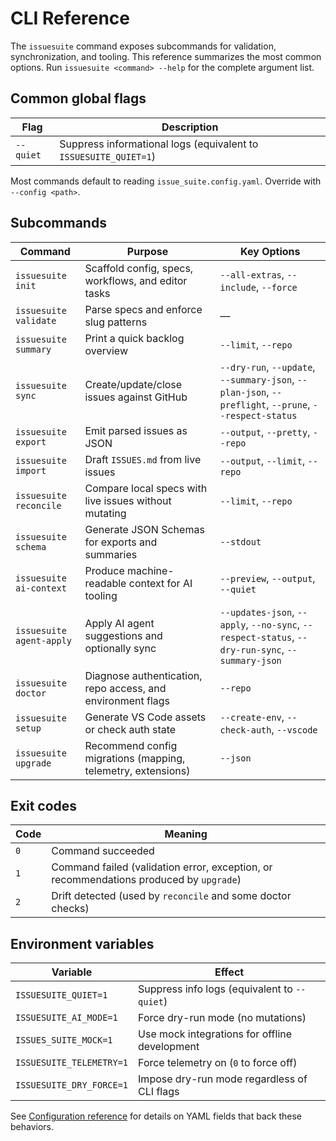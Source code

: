 # CLI Reference

The `issuesuite` command exposes subcommands for validation, synchronization, and tooling. This reference summarizes the most common options. Run `issuesuite <command> --help` for the complete argument list.

## Common global flags

| Flag | Description |
| --- | --- |
| `--quiet` | Suppress informational logs (equivalent to `ISSUESUITE_QUIET=1`) |

Most commands default to reading `issue_suite.config.yaml`. Override with `--config <path>`.

## Subcommands

| Command | Purpose | Key Options |
| --- | --- | --- |
| `issuesuite init` | Scaffold config, specs, workflows, and editor tasks | `--all-extras`, `--include`, `--force` |
| `issuesuite validate` | Parse specs and enforce slug patterns | — |
| `issuesuite summary` | Print a quick backlog overview | `--limit`, `--repo` |
| `issuesuite sync` | Create/update/close issues against GitHub | `--dry-run`, `--update`, `--summary-json`, `--plan-json`, `--preflight`, `--prune`, `--respect-status` |
| `issuesuite export` | Emit parsed issues as JSON | `--output`, `--pretty`, `--repo` |
| `issuesuite import` | Draft `ISSUES.md` from live issues | `--output`, `--limit`, `--repo` |
| `issuesuite reconcile` | Compare local specs with live issues without mutating | `--limit`, `--repo` |
| `issuesuite schema` | Generate JSON Schemas for exports and summaries | `--stdout` |
| `issuesuite ai-context` | Produce machine-readable context for AI tooling | `--preview`, `--output`, `--quiet` |
| `issuesuite agent-apply` | Apply AI agent suggestions and optionally sync | `--updates-json`, `--apply`, `--no-sync`, `--respect-status`, `--dry-run-sync`, `--summary-json` |
| `issuesuite doctor` | Diagnose authentication, repo access, and environment flags | `--repo` |
| `issuesuite setup` | Generate VS Code assets or check auth state | `--create-env`, `--check-auth`, `--vscode` |
| `issuesuite upgrade` | Recommend config migrations (mapping, telemetry, extensions) | `--json` |

## Exit codes

| Code | Meaning |
| --- | --- |
| `0` | Command succeeded |
| `1` | Command failed (validation error, exception, or recommendations produced by `upgrade`) |
| `2` | Drift detected (used by `reconcile` and some doctor checks) |

## Environment variables

| Variable | Effect |
| --- | --- |
| `ISSUESUITE_QUIET=1` | Suppress info logs (equivalent to `--quiet`) |
| `ISSUESUITE_AI_MODE=1` | Force dry-run mode (no mutations) |
| `ISSUES_SUITE_MOCK=1` | Use mock integrations for offline development |
| `ISSUESUITE_TELEMETRY=1` | Force telemetry on (`0` to force off) |
| `ISSUESUITE_DRY_FORCE=1` | Impose dry-run mode regardless of CLI flags |

See [Configuration reference](configuration.md) for details on YAML fields that back these behaviors.
